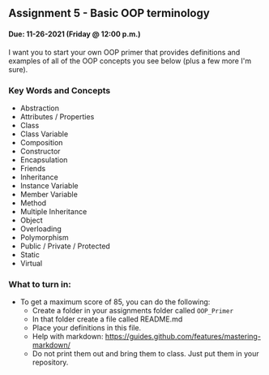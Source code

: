## Assignment 5 - Basic OOP terminology
#### Due: 11-26-2021 (Friday @ 12:00 p.m.)

I want you to start your own OOP primer that provides definitions and examples of all of the OOP concepts you see below (plus a few more I'm sure).


### Key Words and Concepts

- Abstraction
- Attributes / Properties
- Class
- Class Variable
- Composition
- Constructor
- Encapsulation
- Friends
- Inheritance
- Instance Variable
- Member Variable
- Method
- Multiple Inheritance
- Object
- Overloading
- Polymorphism
- Public / Private / Protected
- Static
- Virtual

### What to turn in:

- To get a maximum score of 85, you can do the following:
  - Create a folder in your assignments folder called `OOP_Primer`
  - In that folder create a file called README.md
  - Place your definitions in this file.
  - Help with markdown: https://guides.github.com/features/mastering-markdown/
  - Do not print them out and bring them to class. Just put them in your repository.


